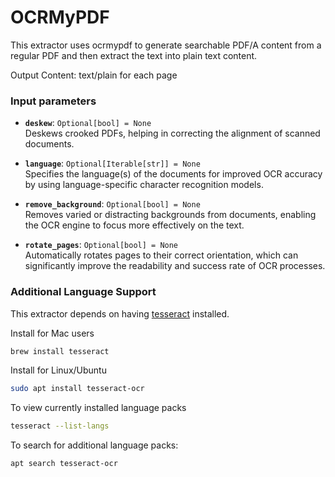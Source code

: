# OCRMyPDF
This extractor uses ocrmypdf to generate searchable PDF/A content from a regular PDF and then extract the text into plain text content.

Output Content:
text/plain for each page


### Input parameters

- **`deskew`**: `Optional[bool] = None`  
  Deskews crooked PDFs, helping in correcting the alignment of scanned documents.

- **`language`**: `Optional[Iterable[str]] = None`  
  Specifies the language(s) of the documents for improved OCR accuracy by using language-specific character recognition models.

- **`remove_background`**: `Optional[bool] = None`  
  Removes varied or distracting backgrounds from documents, enabling the OCR engine to focus more effectively on the text.

- **`rotate_pages`**: `Optional[bool] = None`  
  Automatically rotates pages to their correct orientation, which can significantly improve the readability and success rate of OCR processes.


### Additional Language Support
This extractor depends on having [tesseract](https://github.com/tesseract-ocr/tesseract) installed.

Install for Mac users
```bash
brew install tesseract
```

Install for Linux/Ubuntu
```bash
sudo apt install tesseract-ocr
```

To view currently installed language packs
```bash
tesseract --list-langs
```

To search for additional language packs:
```bash
apt search tesseract-ocr
```